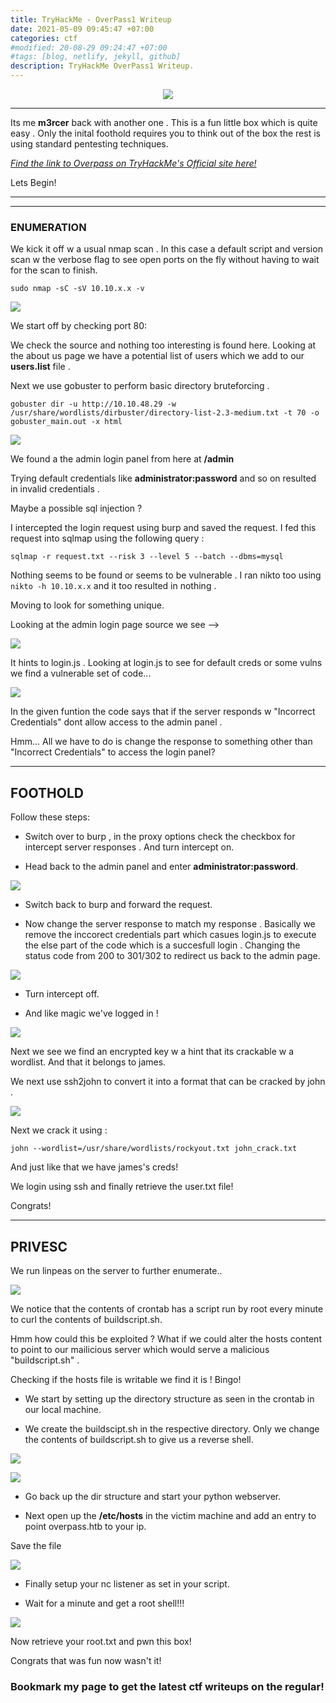 ```yaml
---
title: TryHackMe - OverPass1 Writeup
date: 2021-05-09 09:45:47 +07:00
categories: ctf
#modified: 20-08-29 09:24:47 +07:00
#tags: [blog, netlify, jekyll, github]
description: TryHackMe OverPass1 Writeup.
---
```


<p align="center">
 <img src="https://i.imgur.com/LPggi78.png">
</p>

<hr>

Its me **m3rcer** back with another one .
This is a fun little box which is quite easy . Only the inital foothold requires you to think out of the box the rest is using standard pentesting techniques. 

*[Find the link to Overpass on TryHackMe's Official site here!](https://tryhackme.com/room/overpass)*

Lets Begin!

----------------------------------------------------------------------------------------------------

<hr>

### ENUMERATION

We kick it off w a usual nmap scan . In this case a default script and version scan w the verbose flag to see open ports on the fly without having to wait for the scan to finish.

`sudo nmap -sC -sV 10.10.x.x -v`

<p align="left">
 <img src="imageoverpass1.png">
</p>


We start off by checking port 80:

We check the source and nothing too interesting is found here. 
Looking at the about us page we have a potential list of users which we add to our **users.list** file .

Next we use gobuster to perform basic directory bruteforcing .

`gobuster dir -u http://10.10.48.29 -w /usr/share/wordlists/dirbuster/directory-list-2.3-medium.txt -t 70 -o gobuster_main.out -x html`


<p align="left">
 <img src="imageoverpass2.png">
</p>

We found a the admin login panel from here at **/admin**

Trying default credentials like __administrator:password__ and so on resulted in invalid credentials .

Maybe a possible sql injection ? 

I intercepted the login request using burp and saved the request. 
I fed this request into sqlmap using the following query :

`sqlmap -r request.txt --risk 3 --level 5 --batch --dbms=mysql`

Nothing seems to be found or seems to be vulnerable . I ran nikto too using `nikto -h 10.10.x.x` and it too resulted in nothing .

Moving to look for something unique. 

Looking at the admin login page source we see -->

<p align="left">
 <img src="imageoverpass3.png">
</p> 

It hints to login.js . Looking at login.js to see for default creds or some vulns we find a vulnerable set of code... 

<p align="left">
 <img src="imageoverpass4.png">
</p> 

In the given funtion the code says that if the server responds w "Incorrect Credentials" dont allow access to the admin panel .

Hmm... All we have to do is change the response to something other than "Incorrect Credentials" to access the login panel?

----------------------------------------------------------------------------------------------------

## FOOTHOLD

Follow these steps:

- Switch over to burp , in the proxy options check the checkbox for intercept server responses . And turn intercept on.

- Head back to the admin panel and enter **administrator:password**.

<p align="left">
 <img src="imageoverpass5.png">
</p> 

- Switch back to burp and forward the request.

- Now change the server response to match my response . Basically we remove the inccorect credentials part which casues login.js to execute the else part of the code which is a succesfull login . Changing the status code from 200 to 301/302 to redirect us back to the admin page.

<p align="left">
 <img src="imageoverpass6.png">
</p> 

- Turn intercept off.

- And like magic we've logged in !

<p align="left">
 <img src="imageoverpass7.png">
</p> 

Next we see we find an encrypted key w a hint that its crackable w a wordlist. And that it belongs to james.

We next use ssh2john to convert it into a format that can be cracked by john .

<p align="left">
 <img src="imageoverpass8.png">
</p> 

Next we crack it using :

`john --wordlist=/usr/share/wordlists/rockyout.txt john_crack.txt`

And just like that we have james's creds!

We login using ssh and finally retrieve the user.txt file!

Congrats! 

----------------------------------------------------------------------------------------------------

## PRIVESC

We run linpeas on the server to further enumerate..

<p align="left">
 <img src="imageoverpass10.png">
</p>

We notice that the contents of crontab has a script run by root every minute to curl the contents of buildscript.sh. 

Hmm how could this be exploited ? What if we could alter the hosts content to point to our mailicious server which would serve a malicious "buildscript.sh" . 

Checking if the hosts file is writable we find it is ! Bingo!

- We start by setting up the directory structure as seen in the crontab in our local machine.

- We create the buildscipt.sh in the respective directory. Only we change the contents of buildscript.sh to give us a reverse shell.

<p align="left">
 <img src="imageoverpass11.png">
</p> 

<p align="left">
 <img src="imageoverpass12.png">
</p> 

- Go back up the dir structure and start your python webserver.

- Next open up the __/etc/hosts__ in the victim machine and add an entry to point overpass.htb to your ip.

Save the file 

<p align="left">
 <img src="imageoverpass13.png">
</p> 

- Finally setup your nc listener as set in your script.

- Wait for a minute and get a root shell!!!

<p align="left">
 <img src="imageoverpass14.png">
</p> 

Now retrieve your root.txt and pwn this box!

Congrats that was fun now wasn't it!

### Bookmark my page to get the latest ctf writeups on the regular!

















